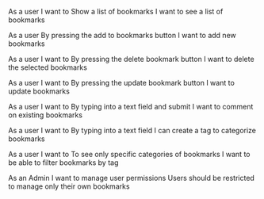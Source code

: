 As a user I want to
Show a list of bookmarks
I want to see a list of bookmarks

As a user
By pressing the add to bookmarks button
I want to add new bookmarks

As a user I want to
By pressing the delete bookmark button
I want to delete the selected bookmarks

As a user I want to
By pressing the update bookmark button
I want to update bookmarks

As a user I want to
By typing into a text field and submit
I want to comment on existing bookmarks

As a user I want to
By typing into a text field 
I can create a tag to categorize bookmarks

As a user I want to
To see only specific categories of bookmarks
I want to be able to filter bookmarks by tag

As an Admin I want to
manage user permissions
Users should be restricted to manage only their own bookmarks